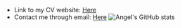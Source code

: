 * Link to my CV website: [Here](https://angelordonezretamar.github.io/)
* Contact me through email: [Here](mailto:angel.ordonez.nj@gmail.com?subject=[GitHub])
![Angel's GitHub stats](https://github-readme-stats.vercel.app/api?username=angelordonezretamar&theme=github_darkdark&show_icons=true)
